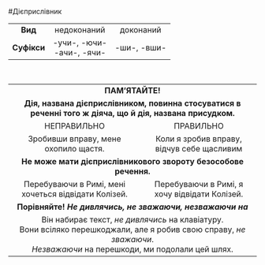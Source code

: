 #Дієприслівник

<table>
	<tr>
		<td>
			<center>
				<b>Вид</b>
			</center>
		</td>
		<td>
			<center>
				недоконаний
			</center>
		</td>
		<td>
			<center>
				доконаний
			</center>
		</td>	
	</tr>
	<tr>
		<td>
			<center>
				<b>Суфікси</b>
			</center>
		</td>
		<td>
			<center>
				-учи-, -ючи-<br>
				-ачи-, -ячи-
			</center>
		</td>
		<td>
			<center>
				-ши-, -вши-
			</center>
		</td>	
	</tr>	
</table>
<br>
<table>
	<tr>
		<td colspan="2">
			<center>
				<b>ПАМ’ЯТАЙТЕ!</b>
			</center>	
		</td>	
	</tr>
	<tr>
		<td colspan="2">
			<center>
				<b>Дія, названа дієприслівником, повинна стосуватися в реченні того ж діяча, що й дія, названа присудком.</b>
			</center>	
		</td>	
	</tr>
	<tr>
		<td>
			<center>
				НЕПРАВИЛЬНО
			</center>
		</td>
		<td>
			<center>
				ПРАВИЛЬНО
			</center>
		</td>	
	</tr>
	<tr>
		<td>
			<center>
				Зробивши вправу, мене охопило щастя.
			</center>
		</td>
		<td>
			<center>
				Коли я зробив вправу, відчув себе щасливим
			</center>
		</td>	
	</tr>
	<tr>
		<td colspan="2">
			<center>
				<b>Не може мати дієприслівникового звороту безособове речення.</b>
			</center>	
		</td>	
	</tr>
	<tr>
		<td>
			<center>
				Перебуваючи в Римі, мені хочеться відвідати Колізей.
			</center>
		</td>
		<td>
			<center>
				Перебуваючи в Римі, я хочу відвідати Колізей.
			</center>
		</td>	
	</tr>
	<tr>
		<td colspan="2">
			<center>
				<b>Порівняйте! <i>Не дивлячись, не зважаючи, незважаючи на</i></b>
			</center>	
		</td>	
	</tr>
	<tr>
		<td colspan="2">
			<center>
				Він набирає текст, <i>не дивлячись</i> на клавіатуру.<br>
				Вони всіляко перешкоджали, але я робив свою справу, <i>не зважаючи</i>.<br>
				<i>Незважаючи</i> на перешкоди, ми подолали цей шлях.
			</center>	
		</td>	
	</tr>	
</table>	

